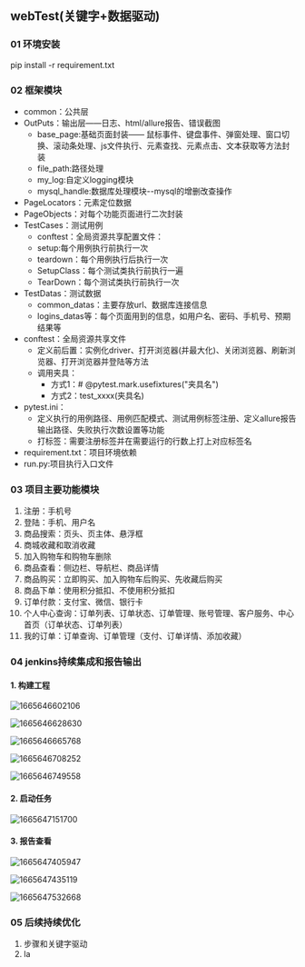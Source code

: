 ## webTest(关键字+数据驱动) 
### 01 环境安装
pip install -r requirement.txt
### 02 框架模块
- common：公共层
- OutPuts：输出层——日志、html/allure报告、错误截图
    - base_page:基础页面封装—— 鼠标事件、键盘事件、弹窗处理、窗口切换、滚动条处理、js文件执行、元素查找、元素点击、文本获取等方法封装
    - file_path:路径处理
    - my_log:自定义logging模块
    - mysql_handle:数据库处理模块--mysql的增删改查操作
- PageLocators：元素定位数据
- PageObjects：对每个功能页面进行二次封装
- TestCases：测试用例
    - conftest：全局资源共享配置文件：
    - setup:每个用例执行前执行一次
    - teardown：每个用例执行后执行一次
    - SetupClass：每个测试类执行前执行一遍
    - TearDown：每个测试类执行前执行一次
- TestDatas：测试数据
    - common_datas：主要存放url、数据库连接信息
    - logins_datas等：每个页面用到的信息，如用户名、密码、手机号、预期结果等
- conftest：全局资源共享文件
    - 定义前后置：实例化driver、打开浏览器(并最大化)、关闭浏览器、刷新浏览器、打开浏览器并登陆等方法
    - 调用夹具：
      - 方式1：# @pytest.mark.usefixtures("夹具名")
      - 方式2：test_xxxx(夹具名)
- pytest.ini：
    - 定义执行的用例路径、用例匹配模式、测试用例标签注册、定义allure报告输出路径、失败执行次数设置等功能
    - 打标签：需要注册标签并在需要运行的行数上打上对应标签名
- requirement.txt：项目环境依赖
- run.py:项目执行入口文件
### 03 项目主要功能模块
1. 注册：手机号
2. 登陆：手机、用户名
3. 商品搜索：页头、页主体、悬浮框
4. 商城收藏和取消收藏
5. 加入购物车和购物车删除
6. 商品查看：侧边栏、导航栏、商品详情
7. 商品购买：立即购买、加入购物车后购买、先收藏后购买
8. 商品下单：使用积分抵扣、不使用积分抵扣
9. 订单付款：支付宝、微信、银行卡
10. 个人中心查询：订单列表、订单状态、订单管理、账号管理、客户服务、中心首页（订单状态、订单列表）
11. 我的订单：订单查询、订单管理（支付、订单详情、添加收藏）
### 04 jenkins持续集成和报告输出

#### 1. 构建工程

![1665646602106](C:\Users\jieliu666\AppData\Roaming\Typora\typora-user-images\1665646602106.png)

![1665646628630](C:\Users\jieliu666\AppData\Roaming\Typora\typora-user-images\1665646628630.png)

![1665646665768](C:\Users\jieliu666\AppData\Roaming\Typora\typora-user-images\1665646665768.png)

![1665646708252](C:\Users\jieliu666\AppData\Roaming\Typora\typora-user-images\1665646708252.png)

![1665646749558](C:\Users\jieliu666\AppData\Roaming\Typora\typora-user-images\1665646749558.png)

#### 2. 启动任务

![1665647151700](C:\Users\jieliu666\AppData\Roaming\Typora\typora-user-images\1665647151700.png)

#### 3. 报告查看

![1665647405947](C:\Users\jieliu666\AppData\Roaming\Typora\typora-user-images\1665647405947.png)

![1665647435119](C:\Users\jieliu666\AppData\Roaming\Typora\typora-user-images\1665647435119.png)

![1665647532668](C:\Users\jieliu666\AppData\Roaming\Typora\typora-user-images\1665647532668.png)

### 05 后续持续优化

1. 步骤和关键字驱动
2. la